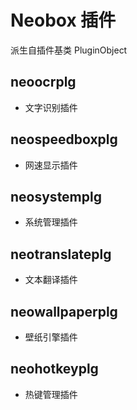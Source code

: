 # Neobox 插件

派生自插件基类 PluginObject

## neoocrplg

- 文字识别插件

## neospeedboxplg

- 网速显示插件

## neosystemplg

- 系统管理插件

## neotranslateplg

- 文本翻译插件

## neowallpaperplg

- 壁纸引擎插件

## neohotkeyplg

- 热键管理插件
